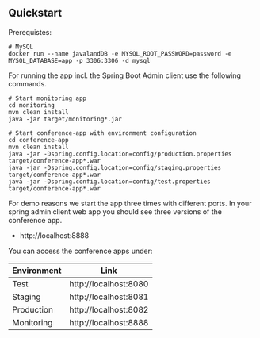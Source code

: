 ## Quickstart

Prerequistes:

```
# MySQL 
docker run --name javalandDB -e MYSQL_ROOT_PASSWORD=password -e MYSQL_DATABASE=app -p 3306:3306 -d mysql
```

For running the app incl. the Spring Boot Admin client use the following commands.

```
# Start monitoring app
cd monitoring
mvn clean install
java -jar target/monitoring*.jar

# Start conference-app with environment configuration
cd conference-app
mvn clean install
java -jar -Dspring.config.location=config/production.properties target/conference-app*.war
java -jar -Dspring.config.location=config/staging.properties target/conference-app*.war
java -jar -Dspring.config.location=config/test.properties target/conference-app*.war
```

For demo reasons we start the app three times with different ports. 
In your spring admin client web app you should see three versions of the conference app.

* http://localhost:8888

You can access the conference apps under:

| Environment         | Link          | 
| ------------------- |:-------------:|
| Test        | http://localhost:8080 |
| Staging     | http://localhost:8081 | 
| Production  | http://localhost:8082 |
| Monitoring  | http://localhost:8888 |

